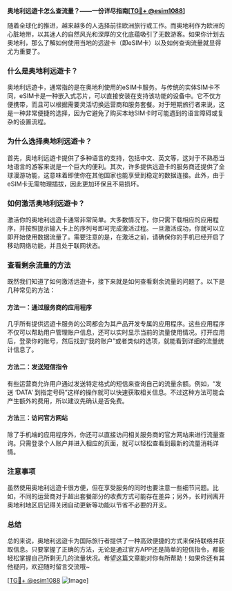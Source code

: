 **奥地利远遊卡怎么查流量？——一份详尽指南[[TG💪+ @esim1088](https://t.me/s/esim1088)]**

随着全球化的推进，越来越多的人选择前往欧洲旅行或工作。而奥地利作为欧洲的心脏地带，以其迷人的自然风光和深厚的文化底蕴吸引了无数游客。如果你计划去奥地利，那么了解如何使用当地的远遊卡（即eSIM卡）以及如何查询流量就显得尤为重要了。

### 什么是奥地利远遊卡？

奥地利远遊卡，通常指的是在奥地利使用的eSIM卡服务。与传统的实体SIM卡不同，eSIM卡是一种嵌入式芯片，可以直接安装在支持该功能的设备中。它不仅方便携带，而且可以根据需要灵活切换运营商和服务套餐。对于短期旅行者来说，这是一种非常便捷的选择，因为它避免了购买本地SIM卡时可能遇到的语言障碍或复杂的设置流程。

### 为什么选择奥地利远遊卡？

首先，奥地利远遊卡提供了多种语言的支持，包括中文、英文等，这对于不熟悉当地语言的游客来说是一个巨大的便利。其次，许多提供远遊卡的服务商还提供了全球漫游功能，这意味着即使你在其他国家也能享受到稳定的数据连接。此外，由于eSIM卡无需物理插拔，因此更加环保且不易损坏。

### 如何激活奥地利远遊卡？

激活你的奥地利远遊卡通常非常简单。大多数情况下，你只需下载相应的应用程序，并按照提示输入卡上的序列号即可完成激活过程。一旦激活成功，你就可以立即开始使用数据流量了。需要注意的是，在激活之前，请确保你的手机已经开启了移动网络功能，并且处于联网状态。

### 查看剩余流量的方法

既然我们知道了如何激活远遊卡，接下来就是如何查看剩余流量的问题了。以下是几种常见的方法：

#### 方法一：通过服务商的应用程序

几乎所有提供远遊卡服务的公司都会为其产品开发专属的应用程序。这些应用程序不仅可以帮助用户管理账户信息，还可以实时显示当前的流量使用情况。打开应用后，登录你的账号，然后找到“我的账户”或者类似的选项，就能看到详细的流量统计信息了。

#### 方法二：发送短信指令

有些运营商允许用户通过发送特定格式的短信来查询自己的流量余额。例如，“发送 ‘DATA’ 到指定号码”这样的操作就可以快速获取相关信息。不过这种方法可能会产生额外的费用，所以建议先确认是否免费。

#### 方法三：访问官方网站

除了手机端的应用程序外，你还可以直接访问相关服务商的官方网站来进行流量查询。只需登录个人账户并进入相应的页面，就可以轻松查看到最新的流量消耗详情。

### 注意事项

虽然使用奥地利远遊卡很方便，但在享受服务的同时也要注意一些细节问题。比如，不同的运营商对于超出套餐部分的收费方式可能存在差异；另外，长时间离开奥地利地区后记得关闭自动更新等功能以节省不必要的开支。

### 总结

总的来说，奥地利远遊卡为国际旅行者提供了一种高效便捷的方式来保持联络并获取信息。只要掌握了正确的方法，无论是通过官方APP还是简单的短信指令，都能轻松掌握自己所剩无几的流量状况。希望这篇文章能对你有所帮助！如果你还有其他疑问，欢迎随时留言交流哦~

[[TG💪+ @esim1088](https://t.me/s/esim1088) ![Image](https://i.postimg.cc/4NQfJmqS/Snipaste-2025-05-13-00-14-12.png)]